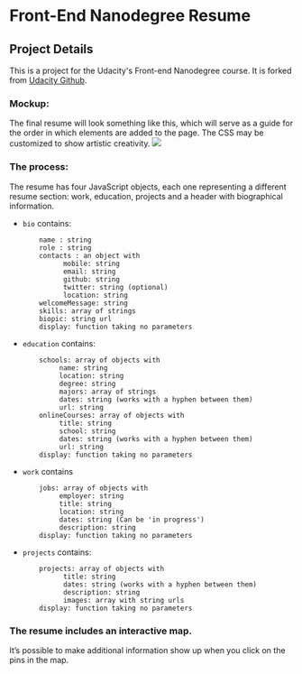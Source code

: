 # Front-End Nanodegree Resume

## Project Details

This is a project for the Udacity's Front-end Nanodegree course. It is forked from [Udacity Github](https://github.com/udacity/frontend-nanodegree-resume).

### Mockup:
The final resume will look something like this, which will serve as a guide for the order in which elements are added to the page. The CSS may be customized to show artistic creativity.
![](http://i.imgur.com/pWU1Xbl.png)

### The process:
The resume has four JavaScript objects, each one representing a different resume section: work, education, projects and a header with biographical information.

  * `bio` contains:

            name : string
            role : string
            contacts : an object with
                  mobile: string
                  email: string
                  github: string
                  twitter: string (optional)
                  location: string
            welcomeMessage: string
            skills: array of strings
            biopic: string url
            display: function taking no parameters

  * `education` contains:

            schools: array of objects with
                 name: string
                 location: string
                 degree: string
                 majors: array of strings
                 dates: string (works with a hyphen between them)
                 url: string
            onlineCourses: array of objects with
                 title: string
                 school: string
                 dates: string (works with a hyphen between them)
                 url: string
            display: function taking no parameters

  * `work` contains

            jobs: array of objects with
                 employer: string
                 title: string
                 location: string
                 dates: string (Can be 'in progress')
                 description: string
            display: function taking no parameters

  * `projects` contains:

            projects: array of objects with
                  title: string
                  dates: string (works with a hyphen between them)
                  description: string
                  images: array with string urls
            display: function taking no parameters

### The resume includes an interactive map.
It’s possible to make additional information show up when you click on the pins in the map.
